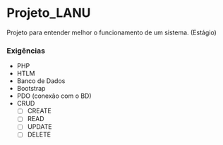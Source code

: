 # Projeto_LANU
Projeto para entender melhor o funcionamento de um sistema. (Estágio)

### Exigências

* PHP
* HTLM
* Banco de Dados
* Bootstrap
* PDO (conexão com o BD)
* CRUD
    - [ ] CREATE
    - [ ] READ
    - [ ] UPDATE
    - [ ] DELETE